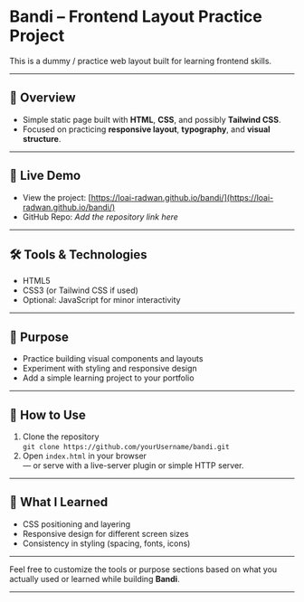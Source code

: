 # Bandi – Frontend Layout Practice Project

This is a dummy / practice web layout built for learning frontend skills.

---

## 🧱 Overview
- Simple static page built with **HTML**, **CSS**, and possibly **Tailwind CSS**.
- Focused on practicing **responsive layout**, **typography**, and **visual structure**.

---

## 🚀 Live Demo
- View the project: [https://loai-radwan.github.io/bandi/](https://loai-radwan.github.io/bandi/)
- GitHub Repo: *Add the repository link here*

---

## 🛠️ Tools & Technologies
- HTML5  
- CSS3 (or Tailwind CSS if used)  
- Optional: JavaScript for minor interactivity

---


## 🎯 Purpose
- Practice building visual components and layouts
- Experiment with styling and responsive design
- Add a simple learning project to your portfolio

---

## 📌 How to Use
1. Clone the repository  
   `git clone https://github.com/yourUsername/bandi.git`
2. Open `index.html` in your browser  
   — or serve with a live-server plugin or simple HTTP server.

---

## 🧠 What I Learned
- CSS positioning and layering  
- Responsive design for different screen sizes  
- Consistency in styling (spacing, fonts, icons)

---

Feel free to customize the tools or purpose sections based on what you actually used or learned while building **Bandi**.

---
